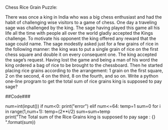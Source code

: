 Chess Rice Grain Puzzle:

There was once a king in India who was a big chess enthusiast and had the habit of challenging wise visitors to a game of chess. One day a traveling sage was challenged by the
king. The sage having played this game all his life all the time with people all over the world gladly accepted the Kings challenge. To motivate his opponent the king 
offered any reward that the sage could name. The sage modestly asked just for a few grains of rice in the following manner: the king was to put a single grain of rice on the 
first chess square and double it on every consequent one. The king accepted the sage’s request. Having lost the game and being a man of his word the king ordered a bag of rice
to be brought to the chessboard. Then he started placing rice grains according to the arrangement: 1 grain on the first square, 2 on the second, 4 on the third, 8 on the fourth, 
and so on. Write a python one-line program to get the total sum of rice grains king is supposed to pay sage?

##Code###

num=int(input())
if num<0:
  print("error")
elif num<=64:
  temp=1
  sum=0
  for i in range(1,num+1):
    temp=(2**i/2)
    sum=sum+temp   
  print("The Total sum of the Rice Grains king is supposed to pay sage : {} ".format(sum))
